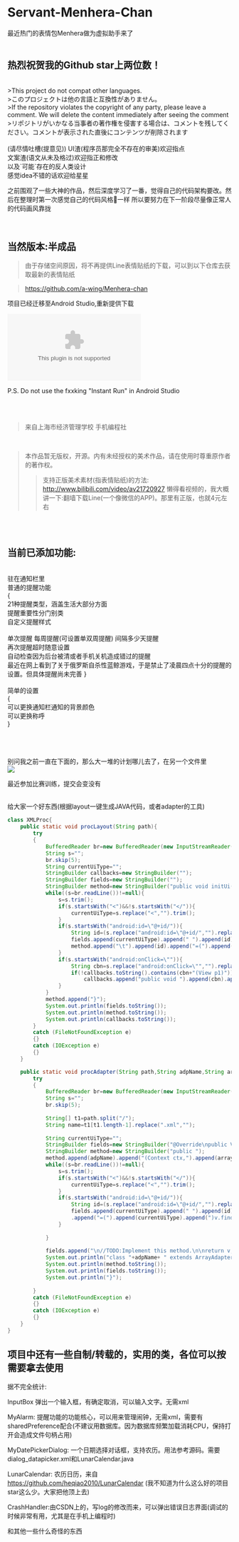 # Servant-Menhera-Chan

最近热门的表情包Menhera做为虚拟助手来了<br>
<br>

热烈祝贺我的Github star上两位数！
-
<br>
>This project do not compat other languages.<br>
>このプロジェクトは他の言語と互換性がありません。<br>
>If the repository violates the copyright of any party, please leave a comment. We will delete the content immediately after seeing the comment<br>
>リポジトリがいかなる当事者の著作権を侵害する場合は、コメントを残してください。コメントが表示された直後にコンテンツが削除されます
<br>
<br>
(请尽情吐槽(提意见))
UI渣(程序员那完全不存在的审美)欢迎指点<br>
文案渣(语文从未及格过)欢迎指正和修改<br>
以及`可能`存在的反人类设计<br>
感觉idea不错的话欢迎给星星<br>


之前围观了一些大神的作品，然后深度学习了一番，觉得自己的代码架构要改。然后在整理时第一次感觉自己的代码风格💩一样
所以要努力在下一阶段尽量像正常人的代码画风靠拢
<br>

<br>

当然版本:半成品
-

>由于存储空间原因，将不再提供Line表情贴纸的下载，可以到以下仓库去获取最新的表情贴纸

>https://github.com/a-wing/Menhera-chan

项目已经迁移至Android Studio,重新提供下载



![点进去后右上角下载](Menhera/app/release/app-release.apk)



P.S. Do not use the fxxking "Instant Run" in Android Studio

<br>
<br>


>来自上海市经济管理学校 手机编程社
<br>

>本作品暂无版权，开源。内有未经授权的美术作品，请在使用时尊重原作者的著作权。
>>支持正版美术素材(指表情贴纸)的方法:
>>http://www.bilibili.com/video/av21720927
>>懒得看视频的，我大概讲一下:翻墙下载Line(一个像微信的APP)。那里有正版，也就4元左右
<br>

<br>



当前已添加功能:
-
<br>
驻在通知栏里<br>
普通的提醒功能<br>
{<br>
21种提醒类型，涵盖生活大部分方面<br>
提醒重要性分门别类<br>
自定义提醒样式<br>
&nbsp;<br>
单次提醒&nbsp;每周提醒(可设置单双周提醒)&nbsp;间隔多少天提醒&nbsp;<br>
再次提醒超时随意设置<br>
自动检查因为后台被清或者手机关机造成错过的提醒<br>
最近在网上看到了关于俄罗斯自杀性蓝鲸游戏，于是禁止了凌晨四点十分的提醒的设置。但具体提醒尚未完善
}<br>

<br>
简单的设置<br>
{<br>
可以更换通知栏通知的背景颜色<br>
可以更换称呼<br>
}<br>
<br>
<br>
<br>

别问我之前一直在下面的，那么大一堆的计划哪儿去了，在另一个文件里
<br>
![](Menhera/app/src/main/res/drawable-xhdpi/activate.png)
<br>


最近参加比赛训练，提交会变没有


<br>
给大家一个好东西(根据layout一键生成JAVA代码，或者adapter的工具)

```Java
class XMLProc{
	public static void procLayout(String path){
		try
		{
			BufferedReader br=new BufferedReader(new InputStreamReader(new FileInputStream(path)));//"/storage/emulated/0/chapter_edit.xml")));
			String s="";
			br.skip(5);
			String currentUiType="";
			StringBuilder callbacks=new StringBuilder("");
			StringBuilder fields=new StringBuilder("");
			StringBuilder method=new StringBuilder("public void initUi(){\n");
			while((s=br.readLine())!=null){
				s=s.trim();
				if(s.startsWith("<")&&!s.startsWith("</")){
					currentUiType=s.replace("<","").trim();
				}
				if(s.startsWith("android:id=\"@+id/")){
					String id=(s.replace("android:id=\"@+id/","").replace("\"","").replace(">","").replace("/",""));
					fields.append(currentUiType).append(" ").append(id).append(";\n");
					method.append("\t").append(id).append("=(").append(currentUiType).append(")findViewById(R.id.").append(id).append(");\n");
				}
				if(s.startsWith("android:onClick=\"")){
					String cbn=s.replace("android:onClick=\"","").replace("\"","").replace(">","").replace("/","");
					if(!callbacks.toString().contains(cbn+"(View p1)"))
						callbacks.append("public void ").append(cbn).append("(View p1){\n").append("\t//TODO:Implements this method.\n}\n\n");
				}
			}
			method.append("}");
			System.out.println(fields.toString());
			System.out.println(method.toString());
			System.out.println(callbacks.toString());
		}
		catch (FileNotFoundException e)
		{}
		catch (IOException e)
		{}
	}

	public static void procAdapter(String path,String adpName,String arraytype){
		try
		{
			BufferedReader br=new BufferedReader(new InputStreamReader(new FileInputStream(path)));//"/storage/emulated/0/chapter_edit.xml")));
			String s="";
			br.skip(5);
			
			String[] t1=path.split("/");
			String name=t1[t1.length-1].replace(".xml","");
			
			String currentUiType="";
			StringBuilder fields=new StringBuilder("@Override\npublic View getView(int position, View convertView, ViewGroup parent)\n{\nView v=LayoutInflater.from(getContext()).inflate(R.layout.%lay%,parent,false);".replace("%lay%",name));
			StringBuilder method=new StringBuilder("public ");
			method.append(adpName).append("(Context ctx,").append(arraytype).append("[] datas)\n{\nsuper(ctx,R.layout.%n%,datas);\n}\n".replace("%n%",name));
			while((s=br.readLine())!=null){
				s=s.trim();
				if(s.startsWith("<")&&!s.startsWith("</")){
					currentUiType=s.replace("<","").trim();
				}
				if(s.startsWith("android:id=\"@+id/")){
					String id=(s.replace("android:id=\"@+id/","").replace("\"","").replace(">","").replace("/",""));
					fields.append(currentUiType).append(" ").append(id)
					.append("=(").append(currentUiType).append(")v.findViewById(R.id.").append(id).append(");\n");
				}
				
			}
			
			fields.append("\n//TODO:Implement this method.\n\nreturn v;\n}");
			System.out.println("class "+adpName+ " extends ArrayAdapter<" + arraytype+">{");
			System.out.println(method.toString());
			System.out.println(fields.toString());
			System.out.println("}");
			
		}
		catch (FileNotFoundException e)
		{}
		catch (IOException e)
		{}
	}
}

```

项目中还有一些自制/转载的，实用的类，各位可以按需要拿去使用
-
据不完全统计:

InputBox 弹出一个输入框，有确定取消，可以输入文字。无需xml

MyAlarm: 提醒功能的功能核心，可以用来管理闹钟，无需xml，需要有sharedPreference配合(不建议用数据库。因为数据库频繁加载消耗CPU，保持打开会造成文件句柄占用)

MyDatePickerDialog: 一个日期选择对话框，支持农历。用法参考源码。需要dialog_datapicker.xml和LunarCalendar.java

LunarCalendar: 农历日历，来自 https://github.com/heqiao2010/LunarCalendar (我不知道为什么这么好的项目star这么少。大家把他顶上去)

CrashHandler:由CSDN上的，写log的修改而来，可以弹出错误日志界面(调试的时候非常有用，尤其是在手机上编程时)

和其他一些什么奇怪的东西
